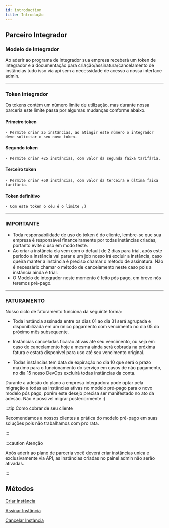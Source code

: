 ```yaml
---
id: introduction
title: Introdução
---
```


## Parceiro Integrador

### Modelo de Integrador

Ao aderir ao programa de integrador sua empresa receberá um token de integrador e a documentação para criação/assinatura/cancelamento de instâncias tudo isso via api sem a necessidade de acesso a nossa interface admin.

---

### Token integrador

Os tokens contém um número limite de utilização, mas durante nossa parceria este limite passa por algumas mudanças conforme abaixo.

#### Primeiro token

    - Permite criar 25 instâncias, ao atingir este número o integrador deve solicitar o seu novo token.

#### Segundo token

    - Permite criar +25 instâncias, com valor da segunda faixa tarifária.

#### Terceiro token

    - Permite criar +50 instâncias, com valor da terceira e última faixa tarifária.

#### Token definitivo

    - Com este token o céu é o límite ;)

---

### IMPORTANTE

- Toda responsabilidade de uso do token é do cliente, lembre-se que sua empresa é responsável financeiramente por todas instâncias criadas, portanto evite o uso em modo teste.
- Ao criar a instância ela vem com o default de 2 dias para trial, após este período a instância vai parar e um job nosso irá excluir a instância, caso queira manter a instância é preciso chamar o método de assinatura. Não é necessário chamar o método de cancelamento neste caso pois a instância ainda é trial.
- O Modelo de integrador neste momento é feito pós pago, em breve nós teremos pré-pago.

---

### FATURAMENTO

Nosso ciclo de faturamento funciona da seguinte forma:

- Toda instância assinada entre os dias 01 ao dia 31 será agrupada e disponibilizada em um único pagamento com vencimento no dia 05 do próximo mês subsequente.

- Instâncias canceladas ficarão ativas até seu vencimento, ou seja em caso de cancelamento hoje a mesma ainda será cobrada na próxima fatura e estará disponível para uso até seu vencimento original.

- Todas instâncias tem data de expiração no dia 10 que será o prazo máximo para o funcionamento do serviço em casos de não pagamento, no dia 15 nosso DevOps excluirá todas instâncias da conta.

Durante a adesão do plano a empresa integradora pode optar pela migração a todas as instâncias ativas no modelo pré-pago para o novo modelo pós pago, porém este desejo precisa ser manifestado no ato da adesão. Não é possível migrar posteriormente :(

:::tip Como cobrar de seu cliente

Recomendamos a nossos clientes a prática do modelo pré-pago em suas soluções pois não trabalhamos com pro rata.

:::

:::caution Atenção

Após aderir ao plano de parceria você deverá criar instâncias unica e exclusivamente via API, as instâncias criadas no painel admin não serão ativadas.

:::

## Métodos

[Criar Instância]

[Assinar Instância]

[Cancelar Instância]

[criar instância]: https://developer.z-api.io/partner/create-instance
[assinar instância]: https://developer.z-api.io/partner/sign-instance
[cancelar instância]: https://developer.z-api.io/partner/unsubscribes-instance
